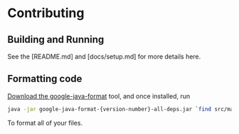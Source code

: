 # Contributing

## Building and Running

See the [README.md] and [docs/setup.md] for more details here.

## Formatting code

[Download the google-java-format](https://github.com/google/google-java-format/releases/latest) tool, and once installed, run

```bash
java -jar google-java-format-{version-number}-all-deps.jar `find src/main/java/edu/suffolk -name *.java`
```

To format all of your files.
